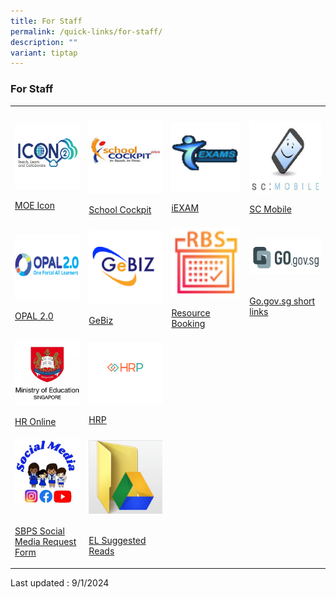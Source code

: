 ```yaml
---
title: For Staff
permalink: /quick-links/for-staff/
description: ""
variant: tiptap
---
```

<h3>For Staff</h3><table><tbody><tr><th rowspan="1" colspan="1"><p></p></th><th rowspan="1" colspan="1"><p></p></th><th rowspan="1" colspan="1"><p></p></th><th rowspan="1" colspan="1"><p></p></th></tr><tr><td rowspan="1" colspan="1"><div class="isomer-image-wrapper"><img style="width: 100%" height="auto" width="100%" alt="" src="/images/ICON_icon.png"></div><p><a href="https://icon.moe.edu.sg/" rel="noopener noreferrer nofollow" target="_blank">MOE Icon</a></p></td><td rowspan="1" colspan="1"><div class="isomer-image-wrapper"><img style="width: 100%" height="auto" width="100%" alt="" src="/images/School_Cockpit_Icon.png"></div><p><a href="https://schoolcockpit.moe.gov.sg/" rel="noopener noreferrer nofollow" target="_blank">School Cockpit</a></p></td><td rowspan="1" colspan="1"><div class="isomer-image-wrapper"><img style="width: 100%" height="auto" width="100%" alt="" src="/images/iExams_Icon.png"></div><p><a href="https://iexams.moe.gov.sg/xe/login.do" rel="noopener noreferrer nofollow" target="_blank">iEXAM</a></p></td><td rowspan="1" colspan="1"><div class="isomer-image-wrapper"><img style="width: 100%" height="auto" width="100%" alt="" src="/images/SC_moibile_Icon.png"></div><p><a href="https://scmobile.moe.edu.sg/login" rel="noopener noreferrer nofollow" target="_blank">SC Mobile</a></p></td></tr><tr><td rowspan="1" colspan="1"><div class="isomer-image-wrapper"><img style="width: 100%" height="auto" width="100%" alt="" src="/images/Opal_2_Icon.png"></div><p><a href="https://idm.opal2.moe.edu.sg/account/login?returnUrl=%2F" rel="noopener noreferrer nofollow" target="_blank">OPAL 2.0</a></p></td><td rowspan="1" colspan="1"><div class="isomer-image-wrapper"><img style="width: 100%" height="auto" width="100%" alt="" src="/images/Gebiz_Icon.png"></div><p><a href="https://www.gebiz.gov.sg/" rel="noopener noreferrer nofollow" target="_blank">GeBiz</a></p></td><td rowspan="1" colspan="1"><div class="isomer-image-wrapper"><img style="width: 100%" height="auto" width="100%" alt="" src="/images/Resource_Booking_Icon.png"></div><p><a href="https://rbs.avero-tech.com/login.html" rel="noopener noreferrer nofollow" target="_blank">Resource Booking</a></p></td><td rowspan="1" colspan="1"><a class="isomer-image-wrapper" href="https://go.gov.sg/#/"><img style="width: 100%" height="auto" width="100%" alt="" src="/images/gov_sg.png"></a><p><br><a href="https://go.gov.sg/#/" rel="noopener noreferrer nofollow" target="_blank">Go.gov.sg short links</a></p></td></tr><tr><td rowspan="1" colspan="1"><a class="isomer-image-wrapper" href="https://intranet.moe.gov.sg/hronline/Pages/Home.aspx"><img style="width: 100%" height="auto" width="100%" alt="" src="/images/MOE_website_Icon.jpg"></a><p><a href="https://intranet.moe.gov.sg/hronline/Pages/Home.aspx" rel="noopener noreferrer nofollow" target="_blank">HR Online</a></p></td><td rowspan="1" colspan="1"><a class="isomer-image-wrapper" href="https://www.hrp.gov.sg/hrp/#/"><img style="width: 100%" height="auto" width="100%" alt="" src="/images/HRP2.png"></a><p><a href="https://www.hrp.gov.sg/hrp/#/" rel="noopener noreferrer nofollow" target="_blank">HRP</a></p></td><td rowspan="1" colspan="1"><p></p></td><td rowspan="1" colspan="1"><p></p></td></tr><tr><td rowspan="1" colspan="1"><div class="isomer-image-wrapper"><img style="width: 100%" height="auto" width="100%" alt="" src="/images/SBPS_Social_Media_Icon.png"></div><p><br><a href="http://go.gov.sg/sbpssocmed" rel="noopener noreferrer nofollow" target="_blank">SBPS Social Media Request Form</a></p></td><td rowspan="1" colspan="1"><div class="isomer-image-wrapper"><img style="width: 100%" height="auto" width="100%" alt="" src="/images/Google_Folder_Icon.png"></div><p><br><a href="https://drive.google.com/drive/folders/1mI_8n7lDaFpjdKmaED60ZofKF4jhHlZ9" rel="noopener noreferrer nofollow" target="_blank">EL Suggested Reads</a></p></td><td rowspan="1" colspan="1"><p></p></td><td rowspan="1" colspan="1"><p></p></td></tr></tbody></table><p>Last updated : 9/1/2024</p>